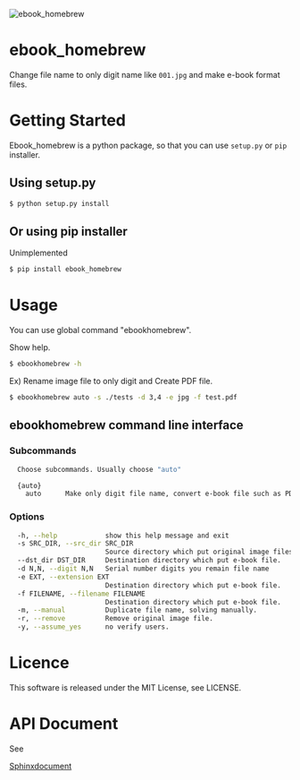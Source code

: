 ![ebook_homebrew](https://raw.githubusercontent.com/tubone24/ebook_homebrew/master/doc_src/bookicon.png
 "ebook_homebrew_icon")


# ebook_homebrew
Change file name to only digit name like `001.jpg` and make e-book format files.

# Getting Started
Ebook_homebrew is a python package, so that you can use `setup.py` or `pip` installer.

## Using setup.py
```bash
$ python setup.py install
```

## Or using pip installer
Unimplemented
```bash
$ pip install ebook_homebrew
```

# Usage
You can use global command "ebookhomebrew".

Show help.
```bash
$ ebookhomebrew -h
```

Ex) Rename image file to only digit and Create PDF file.

```bash
$ ebookhomebrew auto -s ./tests -d 3,4 -e jpg -f test.pdf
```

## ebookhomebrew command line interface

### Subcommands

```bash
  Choose subcommands. Usually choose "auto"

  {auto}
    auto      Make only digit file name, convert e-book file such as PDF
```
  
### Options
```bash
  -h, --help            show this help message and exit
  -s SRC_DIR, --src_dir SRC_DIR
                        Source directory which put original image files.
  --dst_dir DST_DIR     Destination directory which put e-book file.
  -d N,N, --digit N,N   Serial number digits you remain file name
  -e EXT, --extension EXT
                        Destination directory which put e-book file.
  -f FILENAME, --filename FILENAME
                        Destination directory which put e-book file.
  -m, --manual          Duplicate file name, solving manually.
  -r, --remove          Remove original image file.
  -y, --assume_yes      no verify users.
```

# Licence
This software is released under the MIT License, see LICENSE.

# API Document
See 

[Sphinxdocument](http://tubone24.github.io/ebook_homebrew/)
